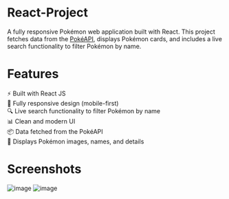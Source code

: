 # React-Project
A fully responsive Pokémon web application built with React. This project fetches data from the [PokéAPI](https://pokeapi.co/api/v2/pokemon?limit=124), displays Pokémon cards, and includes a live search functionality to filter Pokémon by name.

# Features
⚡ Built with React JS  
📱 Fully responsive design (mobile-first)  
🔍 Live search functionality to filter Pokémon by name  
📊 Clean and modern UI  
📦 Data fetched from the PokéAPI  
📸 Displays Pokémon images, names, and details  


# Screenshots

![image](https://github.com/user-attachments/assets/1f5bf232-47f0-41a2-ae68-b637705dee05)
![image](https://github.com/user-attachments/assets/40a0b81b-d1b8-4a81-9a8d-240742f57a22)


